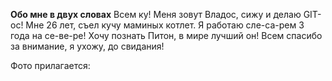 **Обо мне в двух словах**
Всем ку! Меня зовут Владос, сижу и делаю GIT-ос! 
Мне 26 лет, съел кучу маминых котлет. 
Я работаю сле-са-рем 3 года на се-ве-ре! 
Хочу познать Питон, в мире лучший он! 
Всем спасибо за внимание, я ухожу, до свидания!



Фото прилагается:
